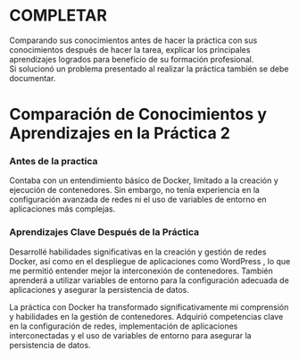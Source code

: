 # COMPLETAR  
Comparando sus conocimientos antes de hacer la práctica con sus conocimientos después de hacer la tarea, explicar los principales aprendizajes logrados para beneficio de su formación profesional.  
Si solucionó un problema presentado al realizar la práctica también se debe documentar.

# Comparación de Conocimientos y Aprendizajes en la Práctica 2
### Antes de la practica
Contaba con un entendimiento básico de Docker, limitado a la creación y ejecución de contenedores. Sin embargo, no tenía experiencia en la configuración avanzada de redes ni el uso de variables de entorno en aplicaciones más complejas.
### Aprendizajes Clave Después de la Práctica
Desarrollé habilidades significativas en la creación y gestión de redes Docker, así como en el despliegue de aplicaciones como WordPress , lo que me permitió entender mejor la interconexión de contenedores. También aprenderá a utilizar variables de entorno para la configuración adecuada de aplicaciones y asegurar la persistencia de datos.

La práctica con Docker ha transformado significativamente mi comprensión y habilidades en la gestión de contenedores. Adquirió competencias clave en la configuración de redes, implementación de aplicaciones interconectadas y el uso de variables de entorno para asegurar la persistencia de datos. 

